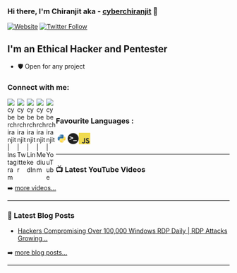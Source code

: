 ### Hi there, I'm Chiranjit aka - [cyberchiranjit][twitter] 👋

[![Website](https://img.shields.io/badge/Follow%20@cyberchiranjit-E4405F?style=for-the-badge&logo=instagram&logoColor=white)](https://instagram.com/cyberchiranjit)
[![Twitter Follow](https://img.shields.io/twitter/follow/cyberchiranjit?color=1DA1F2&logo=twitter&style=for-the-badge)](https://twitter.com/intent/follow?original_referer=https%3A%2F%2Fgithub.com%2Fcyberchiranjit&screen_name=cyberchiranjit)



## I'm an Ethical Hacker and Pentester 

- 🛡️ Open for any project 

### Connect with me:

[<img align="left" alt="cyberchiranjit | Instagram" width="22px" src="https://cdn.jsdelivr.net/npm/simple-icons@v3/icons/instagram.svg" />][instagram]
[<img align="left" alt="cyberchiranjit | Twitter" width="22px" src="https://cdn.jsdelivr.net/npm/simple-icons@v3/icons/twitter.svg" />][twitter]
[<img align="left" alt="cyberchiranjit | LinkedIn" width="22px" src="https://cdn.jsdelivr.net/npm/simple-icons@v3/icons/linkedin.svg" />][linkedin]
[<img align="left" alt="cyberchiranjit | Medium" width="22px" src="https://cdn.jsdelivr.net/npm/simple-icons@v3/icons/medium.svg" />][medium]
[<img align="left" alt="cyberchiranjit | YouTube" width="22px" src="https://cdn.jsdelivr.net/npm/simple-icons@v3/icons/youtube.svg" />][youtube]
<br />

### Favourite Languages :

<img align="left" alt="Python" width="26px" src="https://raw.githubusercontent.com/github/explore/80688e429a7d4ef2fca1e82350fe8e3517d3494d/topics/python/python.png" />
<img align="left" alt="Terminal" width="26px" src="https://raw.githubusercontent.com/github/explore/80688e429a7d4ef2fca1e82350fe8e3517d3494d/topics/terminal/terminal.png" />
<img align="left" alt="Javascript" width="26px" src="https://raw.githubusercontent.com/github/explore/80688e429a7d4ef2fca1e82350fe8e3517d3494d/topics/javascript/javascript.png" />


<br />
<br />

---

### 📺 Latest YouTube Videos

<!-- YOUTUBE:START -->

<!-- YOUTUBE:END -->

➡️ [more videos...](https://www.youtube.com/channel/UChV4pI-QadxwqbuaEIpPUOA)

---

### 📕 Latest Blog Posts

<!-- BLOG-POST-LIST:START -->
- [Hackers Compromising Over 100,000 Windows RDP Daily | RDP Attacks Growing ..](https://cyberchiranjit.medium.com/hackers-compromising-over-100-000-windows-rdp-daily-rdp-attacks-growing-d61b3e0dd9dd)

<!-- BLOG-POST-LIST:END -->

➡️ [more blog posts...](https://cyberchiranjit.medium.com/)

---


[twitter]: https://twitter.com/cyberchiranjit
[youtube]: https://www.youtube.com/channel/UChV4pI-QadxwqbuaEIpPUOA
[instagram]: https://instagram.com/cyberchiranjit
[medium]: https://cyberchiranjit.medium.com/
[linkedin]: https://linkedin.com/in/cyberchiranjit
